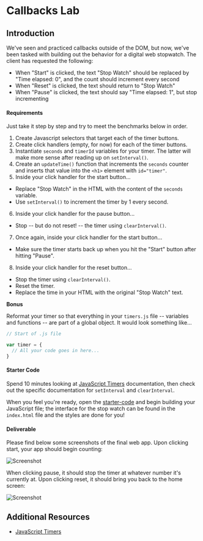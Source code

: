 # Callbacks Lab

## Introduction

We've seen and practiced callbacks outside of the DOM, but now, we've been tasked with building out the behavior for a digital web stopwatch.  The client has requested the following:

* When "Start" is clicked, the text "Stop Watch" should be replaced by "Time elapsed: 0", and the count should increment every second
* When "Reset" is clicked, the text should return to "Stop Watch"
* When "Pause" is clicked, the text should say "Time elapsed: 1", but stop incrementing

#### Requirements

Just take it step by step and try to meet the benchmarks below in order.  

1. Create Javascript selectors that target each of the timer buttons.
2. Create click handlers (empty, for now) for each of the timer buttons.
3. Instantiate `seconds` and `timerId` variables for your timer. The latter will make more sense after reading up on `setInterval()`.
4. Create an `updateTime()` function that increments the `seconds` counter and inserts that value into the `<h1>` element with `id="timer"`.
5. Inside your click handler for the start button...
  - Replace "Stop Watch" in the HTML with the content of the `seconds` variable.
  - Use `setInterval()` to increment the timer by 1 every second.
6. Inside your click handler for the pause button...
  - Stop -- but do not reset! -- the timer using `clearInterval()`.
7. Once again, inside your click handler for the start button...
  - Make sure the timer starts back up when you hit the "Start" button after hitting "Pause".
8. Inside your click handler for the reset button...
  - Stop the timer using `clearInterval()`.
  - Reset the timer.
  - Replace the time in your HTML with the original "Stop Watch" text.

**Bonus**

Reformat your timer so that everything in your `timers.js` file -- variables and functions -- are part of a global object. It would look something like...

```javascript
// Start of .js file

var timer = {
  // All your code goes in here...
}
```

#### Starter Code

Spend 10 minutes looking at [JavaScript Timers](https://developer.mozilla.org/en-US/docs/Web/JavaScript/Timers) documentation, then check out the specific documentation for `setInterval` and `clearInterval`.

When you feel you're ready, open the [starter-code](starter-code) and begin building your JavaScript file; the interface for the stop watch can be found in the `index.html` file and the styles are done for you!

#### Deliverable

Please find below some screenshots of the final web app. Upon clicking start, your app should begin counting:

![Screenshot](https://i.imgur.com/yfivjng.png)

When clicking pause, it should stop the timer at whatever number it's currently at.  Upon clicking reset, it should bring you back to the home screen:

![Screenshot](https://i.imgur.com/ABAzs2x.png)


## Additional Resources

- [JavaScript Timers](https://developer.mozilla.org/en-US/docs/Web/JavaScript/Timers)
